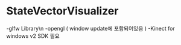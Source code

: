 # StateVectorVisualizer

-glfw Library\n
-opengl ( window update에 포함되어있음 )
-Kinect for windows v2 SDK 필요
